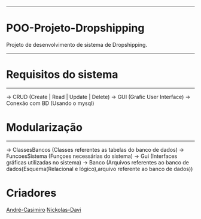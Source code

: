 -------------------------------------------------------

# POO-Projeto-Dropshipping
Projeto de desenvolvimento de sistema de Dropshipping.

-------------------------------------------------------

# Requisitos do sistema
-------------------------------------------------------
-> CRUD (Create | Read | Update | Delete)
-> GUI (Grafic User Interface)
-> Conexão com BD (Usando o mysql)

# Modularização
-------------------------------------------------------
-> ClassesBancos (Classes referentes as tabelas do banco de dados)
-> FuncoesSistema (Funçoes necessárias do sistema)
-> Gui (Interfaces gráficas utilizadas no sistema)
-> Banco (Arquivos referentes ao banco de dados(Esquema(Relacional e lógico),arquivo referente ao banco de dados))

# Criadores
[André-Casimiro](https://github.com/Andre-nemesis)
[Nickolas-Davi](https://github.com/niickol4s)
